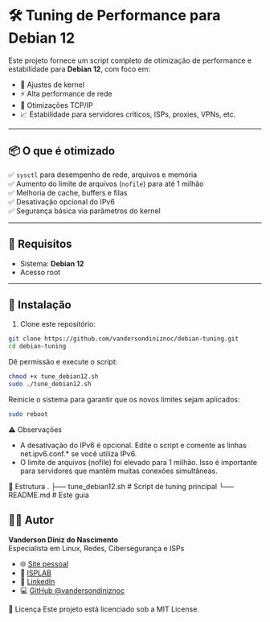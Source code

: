 # 🛠️ Tuning de Performance para Debian 12
Este projeto fornece um script completo de otimização de performance e estabilidade para **Debian 12**, com foco em:

- 🔧 Ajustes de kernel
- ⚡ Alta performance de rede
- 📶 Otimizações TCP/IP
- 📈 Estabilidade para servidores críticos, ISPs, proxies, VPNs, etc.

---

## 📦 O que é otimizado

✅ `sysctl` para desempenho de rede, arquivos e memória  
✅ Aumento do limite de arquivos (`nofile`) para até 1 milhão  
✅ Melhoria de cache, buffers e filas  
✅ Desativação opcional do IPv6  
✅ Segurança básica via parâmetros do kernel

---

## 🧰 Requisitos

- Sistema: **Debian 12**
- Acesso root

---

## 🚀 Instalação
1. Clone este repositório:
```bash
git clone https://github.com/vandersondiniznoc/debian-tuning.git
cd debian-tuning
```
Dê permissão e execute o script:
```bash
chmod +x tune_debian12.sh
sudo ./tune_debian12.sh
```
Reinicie o sistema para garantir que os novos limites sejam aplicados:
```bash
sudo reboot
```

⚠️ Observações
- A desativação do IPv6 é opcional. Edite o script e comente as linhas net.ipv6.conf.* se você utiliza IPv6.
- O limite de arquivos (nofile) foi elevado para 1 milhão. Isso é importante para servidores que mantêm muitas conexões simultâneas.

📂 Estrutura
.
├── tune_debian12.sh      # Script de tuning principal
└── README.md             # Este guia

## 🧑‍💻 Autor
**Vanderson Diniz do Nascimento**  
Especialista em Linux, Redes, Cibersegurança e ISPs  

- 🌐 [Site pessoal](https://vandersondiniz.com.br)  
- 🏢 [ISPLAB](https://isplab.com.br)  
- 💼 [LinkedIn](https://www.linkedin.com/in/vdnascdiniz/)  
- 💻 [GitHub @vandersondiniznoc](https://github.com/vandersondiniznoc)

📄 Licença
Este projeto está licenciado sob a MIT License.
